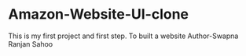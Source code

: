 # Amazon-Website-UI-clone
This is my first project and first step. To built a website
Author-Swapna Ranjan Sahoo
